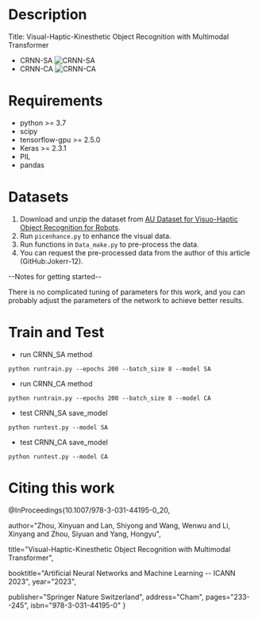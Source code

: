 # Description
Title: Visual-Haptic-Kinesthetic Object Recognition with Multimodal Transformer
- CRNN-SA
![CRNN-SA](./fig/pic11.png)
- CRNN-CA
![CRNN-CA](./fig/pic22.png)

# Requirements
- python >= 3.7
- scipy
- tensorflow-gpu >= 2.5.0
- Keras >= 2.3.1
- PIL
- pandas

# Datasets
1. Download and unzip the dataset from [AU Dataset for Visuo-Haptic Object Recognition for Robots](https://doi.org/10.6084/m9.figshare.14222486).
2. Run `picenhance.py` to enhance the visual data.
3. Run functions in `Data_make.py` to pre-process the data.
4. You can request the pre-processed data from the author of this article (GitHub:Jokerr-12).

--Notes for getting started--

There is no complicated tuning of parameters for this work, and you can probably adjust the parameters of the network to achieve better results.
# Train and Test
- run CRNN_SA method
```shell
python runtrain.py --epochs 200 --batch_size 8 --model SA
```
- run CRNN_CA method
```shell
python runtrain.py --epochs 200 --batch_size 8 --model CA
```
- test CRNN_SA save_model
```shell
python runtest.py --model SA
```
- test CRNN_CA save_model
```shell
python runtest.py --model CA
```

# Citing this work

@InProceedings{10.1007/978-3-031-44195-0_20,

author="Zhou, Xinyuan
and Lan, Shiyong
and Wang, Wenwu
and Li, Xinyang
and Zhou, Siyuan
and Yang, Hongyu",

title="Visual-Haptic-Kinesthetic Object Recognition with Multimodal Transformer",

booktitle="Artificial Neural Networks and Machine Learning -- ICANN 2023",
year="2023",

publisher="Springer Nature Switzerland",
address="Cham",
pages="233--245",
isbn="978-3-031-44195-0"
}

